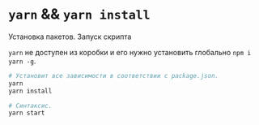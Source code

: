 # `yarn` && `yarn install`

Установка пакетов. Запуск скрипта

`yarn` не доступен из коробки и его нужно установить глобально `npm i yarn -g`.

```bash
# Установит все зависимости в соответствии с package.json.
yarn
yarn install

# Синтаксис.
yarn start
```
